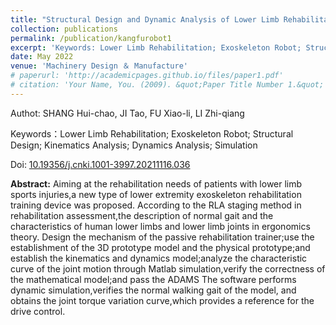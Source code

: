 ```yaml
---
title: "Structural Design and Dynamic Analysis of Lower Limb Rehabilitation Robot"
collection: publications
permalink: /publication/kangfurobot1
excerpt: 'Keywords: Lower Limb Rehabilitation; Exoskeleton Robot; Structural Design; Kinematics Analysis; Dynamics Analysis; Simulation'
date: May 2022
venue: 'Machinery Design ＆ Manufacture'
# paperurl: 'http://academicpages.github.io/files/paper1.pdf'
# citation: 'Your Name, You. (2009). &quot;Paper Title Number 1.&quot; <i>Journal 1</i>. 1(1).'
---
```

Authot: SHANG Hui-chao, JI Tao, FU Xiao-li, LI Zhi-qiang

Keywords：Lower Limb Rehabilitation; Exoskeleton Robot; Structural Design; Kinematics Analysis; Dynamics Analysis; Simulation

Doi: [10.19356/j.cnki.1001-3997.20211116.036](10.19356/j.cnki.1001-3997.20211116.036)

**Abstract:**
Aiming at the rehabilitation needs of patients with lower limb sports injuries,a new type of 
lower extremity exoskeleton rehabilitation training device was proposed. According to the RLA 
staging method in rehabilitation assessment,the description of normal gait and the characteristics
of human lower limbs and lower limb joints in ergonomics theory. Design the mechanism of the
passive rehabilitation trainer;use the establishment of the 3D prototype model and the physical
prototype;and establish the kinematics and dynamics model;analyze the characteristic curve of the 
joint motion through Matlab simulation,verify the correctness of the mathematical model;and pass 
the ADAMS The software performs dynamic simulation,verifies the normal walking gait of the model,
and obtains the joint torque variation curve,which provides a reference for the drive control.